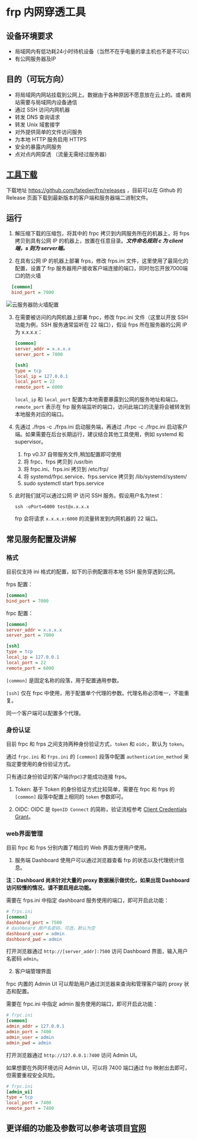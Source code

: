 # frp 内网穿透工具

## 设备环境要求

* 局域网内有低功耗24小时待机设备（当然不在乎电量的拿主机也不是不可以）
* 有公网服务器及IP

## 目的（可玩方向）

* 将局域网内网站挂载到公网上。数据由于各种原因不愿意放在云上的。或者网站需要与局域网内设备通信
* 通过 SSH 访问内网机器
* 转发 DNS 查询请求
* 转发 Unix 域套接字
* 对外提供简单的文件访问服务
* 为本地 HTTP 服务启用 HTTPS
* 安全的暴露内网服务
* 点对点内网穿透 （流量无需经过服务器）

## [工具下载](https://github.com/fatedier/frp/releases)

下载地址 https://github.com/fatedier/frp/releases ，目前可以在 Github 的 Release 页面下载到最新版本的客户端和服务器端二进制文件。

## 运行
1. 解压缩下载的压缩包，将其中的 frpc 拷贝到内网服务所在的机器上，将 frps 拷贝到具有公网 IP 的机器上，放置在任意目录。***文件命名规则 c 为 client端，s 则为 server端。***

2. 在具有公网 IP 的机器上部署 frps，修改 frps.ini 文件，这里使用了最简化的配置，设置了 frp 服务器用户接收客户端连接的端口，同时勿忘开放7000端口的防火墙
  ```ini
    [common]
    bind_port = 7000
  ```
![云服务器防火墙配置](https://i.loli.net/2021/09/23/K56xDOXzJlSrWs7.png)

3. 在需要被访问的内网机器上部署 frpc，修改 frpc.ini 文件（这里以开放 SSH 功能为例，SSH 服务通常监听在 22 端口），假设 frps 所在服务器的公网 IP 为 x.x.x.x：
    ```ini
    [common]
    server_addr = x.x.x.x
    server_port = 7000

    [ssh]
    type = tcp
    local_ip = 127.0.0.1
    local_port = 22
    remote_port = 6000
    ```

    `local_ip` 和 `local_port` 配置为本地需要暴露到公网的服务地址和端口。`remote_port` 表示在 frp 服务端监听的端口，访问此端口的流量将会被转发到本地服务对应的端口。

4. 先通过 ./frps -c ./frps.ini 启动服务端，再通过 ./frpc -c ./frpc.ini 启动客户端。如果需要在后台长期运行，建议结合其他工具使用，例如 systemd 和 supervisor。
   1. frp v0.37 自带服务文件,稍加配置即可使用
   2. 将 frpc、frps 拷贝到 /usr/bin
   3. 将 frpc.ini、frps.ini 拷贝到 /etc/frp/
   4. 将 systemd/frpc.service、frps.service 拷贝到 /lib/systemd/system/
   5. sudo systemctl start frps.service

5. 此时我们就可以通过公网 IP 访问 SSH 服务。假设用户名为test：

    `ssh -oPort=6000 test@x.x.x.x`

    frp 会将请求 `x.x.x.x:6000` 的流量转发到内网机器的 22 端口。

## 常见服务配置及讲解

### 格式

目前仅支持 ini 格式的配置，如下的示例配置将本地 SSH 服务穿透到公网。

frps 配置：

```ini
[common]
bind_port = 7000
```

frpc 配置：

```ini
[common]
server_addr = x.x.x.x
server_port = 7000

[ssh]
type = tcp
local_ip = 127.0.0.1
local_port = 22
remote_port = 6000
```

`[common]` 是固定名称的段落，用于配置通用参数。

`[ssh]` 仅在 frpc 中使用，用于配置单个代理的参数。代理名称必须唯一，不能重复。

同一个客户端可以配置多个代理。

### 身份认证
目前 frpc 和 frps 之间支持两种身份验证方式，`token` 和 `oidc`，默认为 `token`。

通过 `frpc.ini` 和 `frps.ini` 的 `[common]` 段落中配置 `authentication_method` 来指定要使用的身份验证方式。

只有通过身份验证的客户端(frpc)才能成功连接 frps。

1. Token: 基于 Token 的身份验证方式比较简单，需要在 frpc 和 frps 的 `[common]` 段落中配置上相同的 `token` 参数即可。

2. OIDC: OIDC 是 `OpenID Connect` 的简称，验证流程参考 [Client Credentials Grant](https://tools.ietf.org/html/rfc6749#section-4.4)。

### web界面管理
目前 frpc 和 frps 分别内置了相应的 Web 界面方便用户使用。

1. 服务端 Dashboard 使用户可以通过浏览器查看 frp 的状态以及代理统计信息。

**注：Dashboard 尚未针对大量的 proxy 数据展示做优化，如果出现 Dashboard 访问较慢的情况，请不要启用此功能。**

需要在 frps.ini 中指定 dashboard 服务使用的端口，即可开启此功能：

```ini
# frps.ini
[common]
dashboard_port = 7500
# dashboard 用户名密码，可选，默认为空
dashboard_user = admin
dashboard_pwd = admin
```

打开浏览器通过 `http://[server_addr]:7500` 访问 Dashboard 界面，输入用户名密码 `admin`。

2. 客户端管理界面

frpc 内置的 Admin UI 可以帮助用户通过浏览器来查询和管理客户端的 proxy 状态和配置。

需要在 frpc.ini 中指定 admin 服务使用的端口，即可开启此功能：

```ini
# frpc.ini
[common]
admin_addr = 127.0.0.1
admin_port = 7400
admin_user = admin
admin_pwd = admin
```

打开浏览器通过 `http://127.0.0.1:7400` 访问 Admin UI。

如果想要在外网环境访问 Admin UI，可以将 7400 端口通过 frp 映射出去即可，但需要重视安全风险。

```ini
# frpc.ini
[admin_ui]
type = tcp
local_port = 7400
remote_port = 7400
```


## 更详细的功能及参数可以参考该项目[官网](https://gofrp.org/docs/)